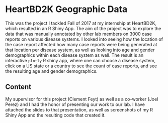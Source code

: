 # HeartBD2K Geographic Data
This was the project I tackled Fall of 2017 at my internship at HeartBD2K, which resulted in an R Shiny App. The aim of the project was to explore the data that was manually annotated by other lab members on 3000 case reports on various disease systems. I looked into seeing how the location of the case report affected how many case reports were being generated at that location per disease system, as well as looking into age and gender demographics within each disease system as well. The result is an interactive `plotly` R shiny app, where one can choose a disease system, click on a US state or a country to see the count of case reports, and see the resulting age and gender demographics.

## Content
My supervisor for this project (Clement Feyt) as well as a co-worker (Joel Perez) and I had the honor of presenting our work to our lab. I have attached the slides to that presentation, as well as screenshots of my R Shiny App and the resulting code that created it.
